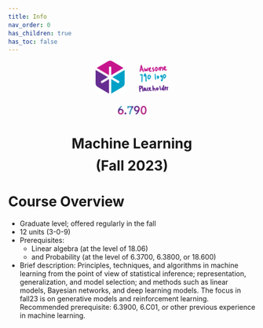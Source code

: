 ```yaml
---
title: Info
nav_order: 0
has_children: true
has_toc: false
---
```

<center>
<div style="margin-bottom:1.5em">
<img src="/assets/images/eecslogo.svg" width="12%" style="margin-right:2em"><img src="/assets/images/790-placeholder.png" width="12%">
</div>

<img src="/assets/images/790-txt.png" width="12%">

<h1 style="margin-bottom:-1em">Machine Learning</h1>
<h1>(Fall 2023)</h1>
</center>




# Course Overview

- Graduate level; offered regularly in the fall
- 12 units (3-0-9)
- Prerequisites:
  - Linear algebra (at the level of 18.06)
  - and Probability (at the level of 6.3700, 6.3800, or 18.600)
- Brief description: Principles, techniques, and algorithms in machine learning from the point of view of statistical inference; representation, generalization, and model selection; and methods such as linear models, Bayesian networks, and deep learning models. The focus in fall23 is on generative models and reinforcement learning. Recommended prerequisite: 6.3900, 6.C01, or other previous experience in machine learning.

